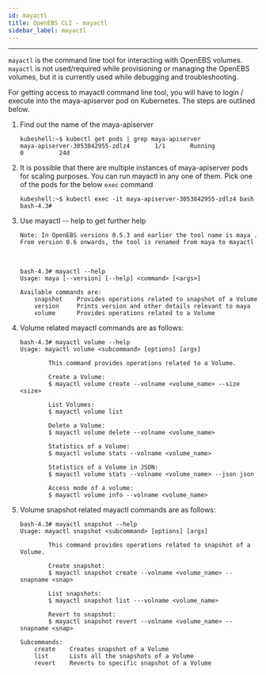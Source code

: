 ```yaml
---
id: mayactl
title: OpenEBS CLI - mayactl
sidebar_label: mayactl
---
```

------

`mayactl` is the command line tool for interacting with OpenEBS volumes. `mayactl` is not used/required while provisioning or managing the OpenEBS volumes, but it is currently used while debugging and troubleshooting. 

For getting access to mayactl command line tool, you will have to login / execute into the maya-apiserver pod on Kubernetes. The steps are outlined below.



1. Find out the name of the maya-apiserver

   ```
   kubeshell:~$ kubectl get pods | grep maya-apiserver
   maya-apiserver-3053842955-zdlz4       1/1       Running            0          24d
   ```

2. It is possible that there are multiple instances of maya-apiserver pods for scaling purposes. You can run mayactl in any one of them. Pick one of the pods for the below `exec` command

   ```
   kubeshell:~$ kubectl exec -it maya-apiserver-3053842955-zdlz4 bash
   bash-4.3#
   ```

3. Use mayactl -- help to get further help

   `Note: In OpenEBS versions 0.5.3 and earlier the tool name is maya . From version 0.6 onwards, the tool is renamed from maya to mayactl `

   ​

   ```
   bash-4.3# mayactl --help
   Usage: maya [--version] [--help] <command> [<args>]

   Available commands are:
       snapshot    Provides operations related to snapshot of a Volume
       version     Prints version and other details relevant to maya
       volume      Provides operations related to a Volume
   ```

4. Volume related mayactl commands are as follows:

   ```
   bash-4.3# mayactl volume --help
   Usage: mayactl volume <subcommand> [options] [args]

           This command provides operations related to a Volume.

           Create a Volume:
           $ mayactl volume create --volname <volume_name> --size <size>

           List Volumes:
           $ mayactl volume list

           Delete a Volume:
           $ mayactl volume delete --volname <volume_name>

           Statistics of a Volume:
           $ mayactl volume stats --volname <volume_name>
           
           Statistics of a Volume in JSON:
           $ mayactl volume stats --volname <volume_name> --json json
           
           Access mode of a volume:
           $ mayactl volume info --volname <volume_name>

   ```

5. Volume snapshot related mayactl commands are as follows:

   ```
   bash-4.3# mayactl snapshot --help 
   Usage: mayactl snapshot <subcommand> [options] [args]

           This command provides operations related to snapshot of a Volume.

           Create snapshot:
           $ mayactl snapshot create --volname <volume_name> --snapname <snap>

           List snapshots:
           $ mayactl snapshot list ---volname <volume_name>

           Revert to snapshot:
           $ mayactl snapshot revert --volname <volume_name> --snapname <snap>

   Subcommands:
       create    Creates snapshot of a Volume
       list      Lists all the snapshots of a Volume
       revert    Reverts to specific snapshot of a Volume
   ```




<!-- Hotjar Tracking Code for https://docs.openebs.io -->
<script>
   (function(h,o,t,j,a,r){
       h.hj=h.hj||function(){(h.hj.q=h.hj.q||[]).push(arguments)};
       h._hjSettings={hjid:785693,hjsv:6};
       a=o.getElementsByTagName('head')[0];
       r=o.createElement('script');r.async=1;
       r.src=t+h._hjSettings.hjid+j+h._hjSettings.hjsv;
       a.appendChild(r);
   })(window,document,'https://static.hotjar.com/c/hotjar-','.js?sv=');
</script>

